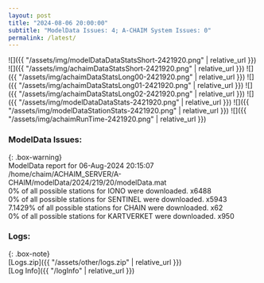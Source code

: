 ```yaml
---
layout: post
title: "2024-08-06 20:00:00"
subtitle: "ModelData Issues: 4; A-CHAIM System Issues: 0"
permalink: /latest/
---
```


![]({{ "/assets/img/modelDataDataStatsShort-2421920.png" | relative_url }})
![]({{ "/assets/img/achaimDataStatsShort-2421920.png" | relative_url }})
![]({{ "/assets/img/achaimDataStatsLong00-2421920.png" | relative_url }})
![]({{ "/assets/img/achaimDataStatsLong01-2421920.png" | relative_url }})
![]({{ "/assets/img/achaimDataStatsLong02-2421920.png" | relative_url }})
![]({{ "/assets/img/modelDataDataStats-2421920.png" | relative_url }})
![]({{ "/assets/img/modelDataStationStats-2421920.png" | relative_url }})
![]({{ "/assets/img/achaimRunTime-2421920.png" | relative_url }})


### ModelData Issues:  
  
{: .box-warning}  
 ModelData report for 06-Aug-2024 20:15:07   
 /home/chaim/ACHAIM_SERVER/A-CHAIM/modelData/2024/219/20/modelData.mat   
 0% of all possible stations for IONO were downloaded. x6488   
 0% of all possible stations for SENTINEL were downloaded. x5943   
 7.1429% of all possible stations for CHAIN were downloaded. x62   
 0% of all possible stations for KARTVERKET were downloaded. x950   
  


### Logs:  
  
{: .box-note}  
[Logs.zip]({{ "/assets/other/logs.zip" | relative_url }})  
[Log Info]({{ "/logInfo" | relative_url }})  
